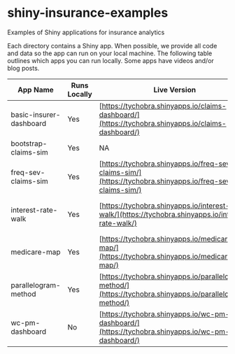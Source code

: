 # shiny-insurance-examples

Examples of Shiny applications for insurance analytics

Each directory contains a Shiny app.  When possible, we provide all code and data so the app can run on your local machine.  The following table outlines which apps you can run locally. Some apps have videos and/or blog posts.  

| App Name                        | Runs Locally | Live Version | Video |     Blog Post |
|---------------------------------|-----|--------------|-----------| --------|
| basic-insurer-dashboard         | Yes | [https://tychobra.shinyapps.io/claims-dashboard/](https://tychobra.shinyapps.io/claims-dashboard/) | [https://youtu.be/YneLLtGcCus](https://youtu.be/YneLLtGcCus) | NA |
| bootstrap-claims-sim            | Yes | NA | NA | NA |
| freq-sev-claims-sim             | Yes | [https://tychobra.shinyapps.io/freq-sev-claims-sim/](https://tychobra.shinyapps.io/freq-sev-claims-sim/) | [https://youtu.be/aiggRsQe8xE](https://youtu.be/aiggRsQe8xE) | [See README](https://github.com/Tychobra/shiny-insurance-examples/blob/master/freq-sev-claims-sim/README.md) | 
| interest-rate-walk              | Yes | [https://tychobra.shinyapps.io/interest-rate-walk/](https://tychobra.shinyapps.io/interest-rate-walk/) | NA | [https://www.tychobra.com/posts/2017-11-28-interest-rate-walk/](https://www.tychobra.com/posts/2017-11-28-interest-rate-walk/) |
| medicare-map                    | Yes | [https://tychobra.shinyapps.io/medicare-map/](https://tychobra.shinyapps.io/medicare-map/) | NA | NA |
| parallelogram-method            | Yes | [https://tychobra.shinyapps.io/parallelogram-method/](https://tychobra.shinyapps.io/parallelogram-method/) | NA | NA |
| wc-pm-dashboard                 | No  | [https://tychobra.shinyapps.io/wc-pm-dashboard/](https://tychobra.shinyapps.io/wc-pm-dashboard/)  | [https://youtu.be/dsCeLWoamgc](https://youtu.be/dsCeLWoamgc) | NA |

